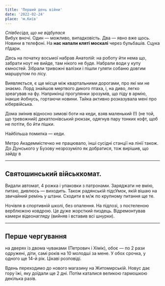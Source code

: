 ```yaml
---
title: 'Перший день війни'
date: '2022-02-24'
place: 'м.Київ'
---
```

_Співбесіда, що не відбулася_  
Вибух вночі. Один — можливо, випадковість. Два — явно вже щось. Новини в телефоні. На **нас напали кляті москалі** через бульбашів. Сцука п1дари.

Десь на початку восьмої набрав Анатолій: на роботу йти нема що, забрати ноут не вийде, там нікого не буде. Набрали води у купу ємностей. Зібрали тривожні валізки і пішли гуляти собаню довгим маршрутом по лісу. 

Виявляється, є ще місця між квартальними дорогами, про які ми не знаємо. Лорд знайшов мертвого дикого птаха, і, на диво, легко зреагував на фу. Наприкінці прогулянки зрозумів, що піду в армію, інакше йобнусь, гортаючи новини. Тайка активно розказувала мені про кібервійська.

Дома змінив відносно зимові боти на кеди, взяв маленький (!) (не той, що тревожний) декатлонівський рюкзак, одягнув пару тонких кофт, щоб не потіти, бо йти пішки. 

Найбільша помилка — кеди.

Метро Академмістечко не працювало, інші сусідні станції на лінії також. До Дунського у Бузову незрозуміло як добратися, тож вирішив, що зайду в

---

## Святошинський військкомат.

Видали автомат, 4 рожка і упаковки з патронами. Заряджати не вмію, питаю, дивлюсь — виходить. Також радянській підсУмок, якій вішаю на звичайний ремінь у штани. Сходити в м/ж по крупному питання ще те.

Ночівля в спортивній школі, без опалення. На підлозі, з постеленою верблюжою ковдрою. Це дуже жорсткий пиздець. Відремонтував камери відеонагляду (вийняв і вставив всі шнурки).

---

## Перше чергування 
на дверях із двома чуваками (Петрович і Хімік), обоє — по 2 рази одружені, діти, самі років на 10 молодші за мене. У обох срочка, у одного ще 14-й рік. Цікаві розповіді.

Вдень переходимо до нового магазину на Житомирській. Новус дає гору їжі, яку доїдали ще 2 дні.
Потім каталися великою гармошкою декілька разів.